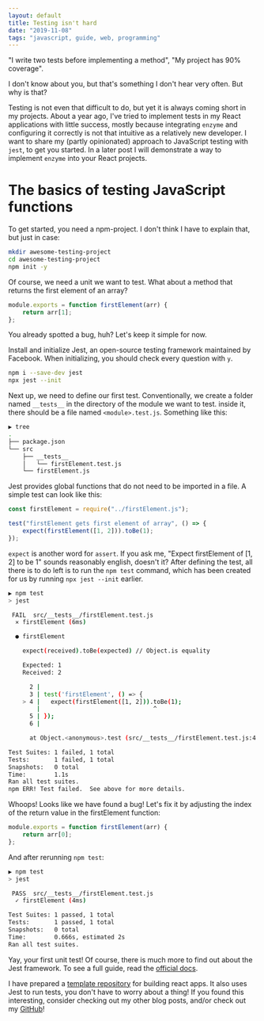 ```yaml
---
layout: default
title: Testing isn't hard
date: "2019-11-08"
tags: "javascript, guide, web, programming"
---
```


"I write two tests before implementing a method", "My project has 90% coverage".

I don't know about you, but that's something I don't hear very often. But why is that?

Testing is not even that difficult to do, but yet it is always coming short in my projects. About a year ago, I've tried to implement tests in my React applications with little success, mostly because integrating `enzyme` and configuring it correctly is not that intuitive as a relatively new developer. I want to share my (partly opinionated) approach to JavaScript testing with `jest`, to get you started. In a later post I will demonstrate a way to implement `enzyme` into your React projects.

# The basics of testing JavaScript functions

To get started, you need a npm-project. I don't think I have to explain that, but just in case:

```bash
mkdir awesome-testing-project
cd awesome-testing-project
npm init -y
```

Of course, we need a unit we want to test. What about a method that returns the first element of an array?

```js
module.exports = function firstElement(arr) {
	return arr[1];
};
```

You already spotted a bug, huh? Let's keep it simple for now.

Install and initialize Jest, an open-source testing framework maintained by Facebook. When initializing, you should check every question with `y`.

```bash
npm i --save-dev jest
npx jest --init
```

Next up, we need to define our first test. Conventionally, we create a folder named `__tests__` in the directory of the module we want to test. inside it, there should be a file named `<module>.test.js`. Something like this:

```bash
▶ tree
.
├── package.json
└── src
    ├── __tests__
    │   └── firstElement.test.js
    └── firstElement.js
```

Jest provides global functions that do not need to be imported in a file. A simple test can look like this:

```js
const firstElement = require("../firstElement.js");

test("firstElement gets first element of array", () => {
	expect(firstElement([1, 2])).toBe(1);
});
```

`expect` is another word for `assert`. If you ask me, "Expect firstElement of [1, 2] to be 1" sounds reasonably english, doesn't it? After defining the test, all there is to do left is to run the `npm test` command, which has been created for us by running `npx jest --init` earlier.

```bash
▶ npm test
> jest

 FAIL  src/__tests__/firstElement.test.js
  ✕ firstElement (6ms)

  ● firstElement

    expect(received).toBe(expected) // Object.is equality

    Expected: 1
    Received: 2

      2 |
      3 | test('firstElement', () => {
    > 4 |   expect(firstElement([1, 2])).toBe(1);
        |                                ^
      5 | });
      6 |

      at Object.<anonymous>.test (src/__tests__/firstElement.test.js:4:32)

Test Suites: 1 failed, 1 total
Tests:       1 failed, 1 total
Snapshots:   0 total
Time:        1.1s
Ran all test suites.
npm ERR! Test failed.  See above for more details.
```

Whoops! Looks like we have found a bug! Let's fix it by adjusting the index of the return value in the firstElement function:

```js
module.exports = function firstElement(arr) {
	return arr[0];
};
```

And after rerunning `npm test`:

```bash
▶ npm test
> jest

 PASS  src/__tests__/firstElement.test.js
  ✓ firstElement (4ms)

Test Suites: 1 passed, 1 total
Tests:       1 passed, 1 total
Snapshots:   0 total
Time:        0.666s, estimated 2s
Ran all test suites.
```

Yay, your first unit test! Of course, there is much more to find out about the Jest framework. To see a full guide, read the [official docs](https://jestjs.io/).

I have prepared a [template repository](https://github.com/garritfra/react-parcel-boilerplate) for building react apps. It also uses Jest to run tests, you don't have to worry about a thing! If you found this interesting, consider checking out my other blog posts, and/or check out my [GitHub](https://github.com/garritfra)!
